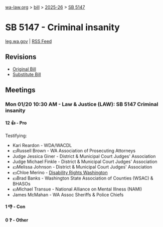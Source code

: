 [wa-law.org](/) > [bill](/bill/) > [2025-26](/bill/2025-26/) > [SB 5147](/bill/2025-26/sb/5147/)

# SB 5147 - Criminal insanity
[leg.wa.gov](https://app.leg.wa.gov/billsummary?BillNumber=5147&Year=2025&Initiative=false) | [RSS Feed](./rss.xml)

## Revisions
* [Original Bill](1/)
* [Substitute Bill](S/)

## Meetings
### Mon 01/20 10:30 AM - Law & Justice (LAW): SB 5147 Criminal insanity
#### 12 👍 - Pro
Testifying:
* Kari Reardon - WDA/WACDL
* 💵Russell Brown - WA Association of Prosecuting Attorneys
* Judge Jessica Giner - District & Municipal Court Judges' Association
* Judge Michael Finkle - District & Municipal Court Judges' Association
* 💵Melissa Johnson - District & Municipal Court Judges' Association
* 💵Chloe Merino - [Disability Rights Washington](/org/disability_rights_washington/)
* 💵Brad Banks - Washington State Association of Counties (WSAC) & BHASOs
* 💵Michael Transue - National Alliance on Mental Illness (NAMI)
* James McMahan - WA Assoc Sheriffs & Police Chiefs

#### 1 👎 - Con

#### 0 ❓ - Other
